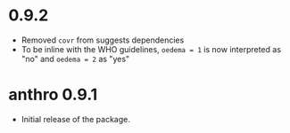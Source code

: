 # 0.9.2

* Removed `covr` from suggests dependencies
* To be inline with the WHO guidelines, `oedema = 1` is now interpreted as "no" and `oedema = 2` as "yes"

# anthro 0.9.1

* Initial release of the package.
